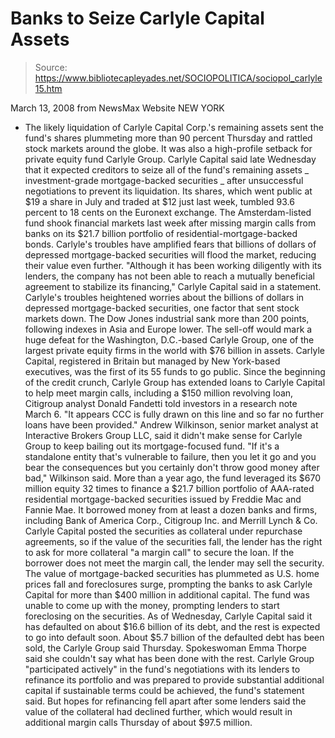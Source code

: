 # Banks to Seize Carlyle Capital Assets

> Source: https://www.bibliotecapleyades.net/SOCIOPOLITICA/sociopol_carlyle15.htm

March 13, 2008
from
NewsMax Website
NEW YORK
- The likely liquidation of Carlyle Capital
Corp.'s remaining assets sent the fund's shares plummeting more than 90
percent Thursday and rattled stock markets around the globe. It was also a
high-profile setback for private equity fund Carlyle Group.
Carlyle Capital said late Wednesday that it expected creditors to seize all
of the fund's remaining assets _ investment-grade mortgage-backed securities
_ after unsuccessful negotiations to prevent its liquidation.
Its shares, which went public at $19 a share in July and traded at $12 just
last week, tumbled 93.6 percent to 18 cents on the Euronext exchange.
The Amsterdam-listed fund shook financial markets last week after missing
margin calls from banks on its $21.7 billion portfolio of
residential-mortgage-backed bonds.
Carlyle's troubles have amplified fears that
billions of dollars of depressed mortgage-backed securities will flood the
market, reducing their value even further.
"Although it has been working diligently
with its lenders, the company has not been able to reach a mutually
beneficial agreement to stabilize its financing," Carlyle Capital said
in a statement.
Carlyle's troubles heightened worries about the
billions of dollars in depressed mortgage-backed securities, one factor that
sent stock markets down. The Dow Jones industrial sank more than 200 points,
following indexes in Asia and Europe lower.
The sell-off would mark a huge defeat for the Washington, D.C.-based Carlyle
Group, one of the largest private equity firms in the world with $76 billion
in assets. Carlyle Capital, registered in Britain but managed by New
York-based executives, was the first of its 55 funds to go public.
Since the beginning of the credit crunch, Carlyle Group has extended
loans to Carlyle Capital to help meet margin calls, including a $150 million
revolving loan, Citigroup analyst Donald Fandetti told investors in a
research note March 6.
"It appears CCC is fully drawn on this line
and so far no further loans have been provided."
Andrew Wilkinson, senior market analyst
at Interactive Brokers Group LLC, said it didn't make sense for Carlyle
Group to keep bailing out its mortgage-focused fund.
"If it's a standalone entity that's
vulnerable to failure, then you let it go and you bear the consequences
but you certainly don't throw good money after bad," Wilkinson said.
More than a year ago, the fund leveraged its
$670 million equity 32 times to finance a $21.7 billion portfolio of
AAA-rated residential mortgage-backed securities issued by Freddie Mac
and Fannie Mae. It borrowed money from at least a dozen banks and firms,
including Bank of America Corp., Citigroup Inc. and Merrill Lynch & Co.
Carlyle Capital posted the securities as collateral under repurchase
agreements, so if the value of the securities fall, the lender has the right
to ask for more collateral "a margin call" to secure the loan. If the
borrower does not meet the margin call, the lender may sell the security.
The value of mortgage-backed securities has plummeted as U.S. home prices
fall and foreclosures surge, prompting the banks to ask Carlyle Capital for
more than $400 million in additional capital. The fund was unable to come up
with the money, prompting lenders to start foreclosing on the securities.
As of Wednesday, Carlyle Capital said it has defaulted on about $16.6
billion of its debt, and the rest is expected to go into default soon. About
$5.7 billion of the defaulted debt has been sold, the Carlyle Group said
Thursday.
Spokeswoman Emma Thorpe said she
couldn't say what has been done with the rest.
Carlyle Group "participated actively" in the fund's negotiations with its
lenders to refinance its portfolio and was prepared to provide substantial
additional capital if sustainable terms could be achieved, the fund's
statement said.
But hopes for refinancing fell apart after some lenders said the value of
the collateral had declined further, which would result in additional margin
calls Thursday of about $97.5 million.
